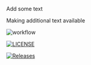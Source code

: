 Add some text

Making additional text available

![workflow](https://github.com/cammybisset/SEM/actions/workflows/main.yml/badge.svg)

[![LICENSE](https://img.shields.io/github/license/<github-username>/sem.svg?style=flat-square)](https://github.com/cammybisset/sem/blob/master/LICENSE)

[![Releases](https://img.shields.io/github/release/<github-username>/sem/all.svg?style=flat-square)](https://github.com/cammybisset/sem/releases)